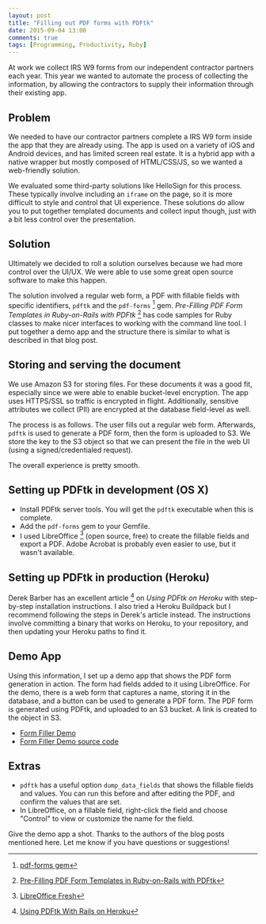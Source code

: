```yaml
---
layout: post
title: "Filling out PDF forms with PDFtk"
date: 2015-09-04 13:00
comments: true
tags: [Programming, Productivity, Ruby]
---
```


At work we collect IRS W9 forms from our independent contractor partners each year. This year we wanted to automate the process of collecting the information, by allowing the contractors to supply their information through their existing app.

## Problem
We needed to have our contractor partners complete a IRS W9 form inside the app that they are already using. The app is used on a variety of iOS and Android devices, and has limited screen real estate. It is a hybrid app with a native wrapper but mostly composed of HTML/CSS/JS, so we wanted a web-friendly solution.

We evaluated some third-party solutions like HelloSign for this process. These typically involve including an `iframe` on the page, so it is more difficult to style and control that UI experience. These solutions do allow you to put together templated documents and collect input though, just with a bit less control over the presentation.

## Solution
Ultimately we decided to roll a solution ourselves because we had more control over the UI/UX. We were able to use some great open source software to make this happen.

The solution involved a regular web form, a PDF with fillable fields with specific identifiers, `pdftk` and the `pdf-forms` [^gem] gem. *Pre-Filling PDF Form Templates in Ruby-on-Rails with PDFtk* [^article] has code samples for Ruby classes to make nicer interfaces to working with the command line tool. I put together a demo app and the structure there is similar to what is described in that blog post.

## Storing and serving the document
We use Amazon S3 for storing files. For these documents it was a good fit, especially since we were able to enable bucket-level encryption. The app uses HTTPS/SSL so traffic is encrypted in flight. Additionally, sensitive attributes we collect (PII) are encrypted at the database field-level as well.

The process is as follows. The user fills out a regular web form. Afterwards, `pdftk` is used to generate a PDF form, then the form is uploaded to S3. We store the key to the S3 object so that we can present the file in the web UI (using a signed/credentialed request).

The overall experience is pretty smooth.

## Setting up PDFtk in development (OS X)
* Install PDFtk server tools. You will get the `pdftk` executable when this is complete.
* Add the `pdf-forms` gem to your Gemfile.
* I used LibreOffice [^libre] (open source, free) to create the fillable fields and export a PDF. Adobe Acrobat is probably even easier to use, but it wasn't available.

## Setting up PDFtk in production (Heroku)
Derek Barber has an excellent article [^art] on *Using PDFtk on Heroku* with step-by-step installation instructions. I also tried a Heroku Buildpack but I recommend following the steps in Derek's article instead. The instructions involve committing a binary that works on Heroku, to your repository, and then updating your Heroku paths to find it.

## Demo App
Using this information, I set up a demo app that shows the PDF form generation in action. The form had fields added to it using LibreOffice. For the demo, there is a web form that captures a name, storing it in the database, and a button can be used to generate a PDF form. The PDF form is generated using PDFtk, and uploaded to an S3 bucket. A link is created to the object in S3.

- [Form Filler Demo](https://form-filler-demo.herokuapp.com/)
- [Form Filler Demo source code](https://github.com/andyatkinson/form-filler-demo)

## Extras
* `pdftk` has a useful option `dump_data_fields` that shows the fillable fields and values. You can run this before and after editing the PDF, and confirm the values that are set.
* In LibreOffice, on a fillable field, right-click the field and choose "Control" to view or customize the name for the field.

Give the demo app a shot. Thanks to the authors of the blog posts mentioned here. Let me know if you have questions or suggestions!

[^gem]: [pdf-forms gem](http://github.com/jkraemer/pdf-forms)
[^article]: [Pre-Filling PDF Form Templates in Ruby-on-Rails with PDFtk](http://adamalbrecht.com/2014/01/31/pre-filling-pdf-form-templates-in-ruby-on-rails-with-pdftk/)
[^art]: [Using PDFtk With Rails on Heroku](http://derekbarber.ca/blog/2014/11/20/using-pdftk-with-rails-on-heroku/)
[^libre]: [LibreOffice Fresh](https://www.libreoffice.org/download/libreoffice-fresh/)
